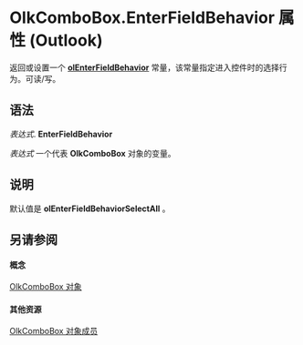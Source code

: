 
# OlkComboBox.EnterFieldBehavior 属性 (Outlook)

返回或设置一个  **[olEnterFieldBehavior](4f9271f9-32db-08c7-f452-12e9793d1f9b.md)** 常量，该常量指定进入控件时的选择行为。可读/写。


## 语法

 _表达式_. **EnterFieldBehavior**

 _表达式_ 一个代表 **OlkComboBox** 对象的变量。


## 说明

默认值是 **olEnterFieldBehaviorSelectAll** 。


## 另请参阅


#### 概念


[OlkComboBox 对象](8d5e2f25-2962-af28-2523-b7b82473ea0a.md)
#### 其他资源


[OlkComboBox 对象成员](618de9e2-f5b9-40d9-239e-95aeb9dce092.md)